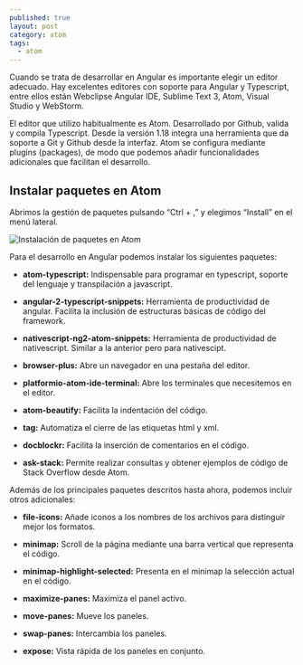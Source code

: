 ```yaml
---
published: true
layout: post
category: atom
tags:
  - atom
---
```

Cuando se trata de desarrollar en Angular es importante elegir un editor adecuado. Hay excelentes editores con soporte para Angular y Typescript, entre ellos están Webclipse Angular IDE, Sublime Text 3, Atom, Visual Studio y WebStorm.

El editor que utilizo habitualmente es Atom. Desarrollado por Github, valida y compila Typescript. Desde la versión 1.18 integra una herramienta que da soporte a Git y Github desde la interfaz. Atom se configura mediante plugins (packages), de modo que podemos añadir funcionalidades adicionales que facilitan el desarrollo.



## Instalar paquetes en Atom

Abrimos la gestión de paquetes pulsando “Ctrl + ,” y elegimos “Install” en el menú lateral.


![Instalación de paquetes en Atom]({{site.baseurl}}/images/atom-packages.jpg)


Para el desarrollo en Angular podemos instalar los siguientes paquetes:

- **atom-typescript:** Indispensable para programar en typescript, soporte del lenguaje y transpilación a javascript.

- **angular-2-typescript-snippets:** Herramienta de productividad de angular. Facilita la inclusión de estructuras básicas de código del framework.

- **nativescript-ng2-atom-snippets:** Herramienta de productividad de nativescript. Similar a la anterior pero para nativescipt.

- **browser-plus:** Abre un navegador en una pestaña del editor.

- **platformio-atom-ide-terminal:** Abre los terminales que necesitemos en el editor.

- **atom-beautify:** Facilita la indentación del código.

- **tag:** Automatiza el cierre de las etiquetas html y xml.

- **docblockr:** Facilita la inserción de comentarios en el código.

- **ask-stack:** Permite realizar consultas y obtener ejemplos de código de Stack Overflow desde Atom.


Además de los principales paquetes descritos hasta ahora, podemos incluir otros adicionales:

- **file-icons:** Añade iconos a los nombres de los archivos para distinguir mejor los formatos.

- **minimap:** Scroll de la página mediante una barra vertical que representa el código.

- **minimap-highlight-selected:** Presenta en el minimap la selección actual en el código.

- **maximize-panes:** Maximiza el panel activo.

- **move-panes:** Mueve los paneles.

- **swap-panes:** Intercambia los paneles.

- **expose:** Vista rápida de los paneles en conjunto.
